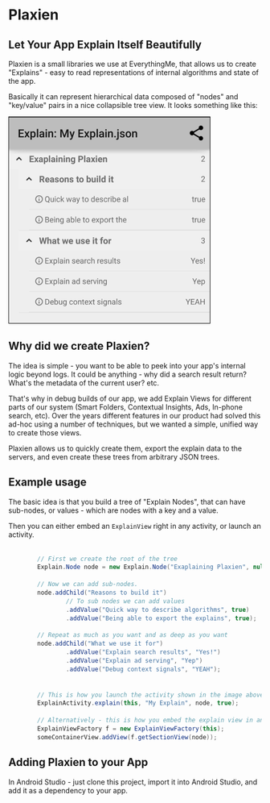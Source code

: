 # Plaxien
## Let Your App Explain Itself Beautifully

Plaxien is a small libraries we use at EverythingMe, that allows us to create "Explains" - easy to read representations of internal algorithms and state of the app.

Basically it can represent hierarchical data composed of "nodes" and "key/value" pairs in a nice collapsible tree view. It looks something like this:

![Plaxien Exammple Screenshot](plaxien.png)

## Why did we create Plaxien?

The idea is simple - you want to be able to peek into your app's internal logic beyond logs.
It could be anything - why did a search result return? What's the metadata of the current user? etc.

That's why in debug builds of our app, we add Explain Views for different parts of our system (Smart Folders, Contextual Insights, Ads, In-phone search, etc).
Over the years different features in our product had solved this ad-hoc using a number of techniques,
but we wanted a simple, unified way to create those views.

Plaxien allows us to quickly create them, export the explain data to the servers, and even create these trees from arbitrary JSON trees.

## Example usage

The basic idea is that you build a tree of "Explain Nodes", that can have sub-nodes, or values - which are nodes with a key and a value.

Then you can either embed an `ExplainView` right in any activity, or launch an activity.

```java

        // First we create the root of the tree
        Explain.Node node = new Explain.Node("Exaplaining Plaxien", null);

        // Now we can add sub-nodes.
        node.addChild("Reasons to build it")
                // To sub nodes we can add values
                .addValue("Quick way to describe algorithms", true)
                .addValue("Being able to export the explains", true);

        // Repeat as much as you want and as deep as you want
        node.addChild("What we use it for")
                .addValue("Explain search results", "Yes!")
                .addValue("Explain ad serving", "Yep")
                .addValue("Debug context signals", "YEAH");


        // This is how you launch the activity shown in the image above
        ExplainActivity.explain(this, "My Explain", node, true);

        // Alternatively - this is how you embed the explain view in an activity
        ExplainViewFactory f = new ExplainViewFactory(this);
        someContainerView.addView(f.getSectionView(node));


```


## Adding Plaxien to your App

In Android Studio - just clone this project, import it into Android Studio, and add it as a dependency to your app.

